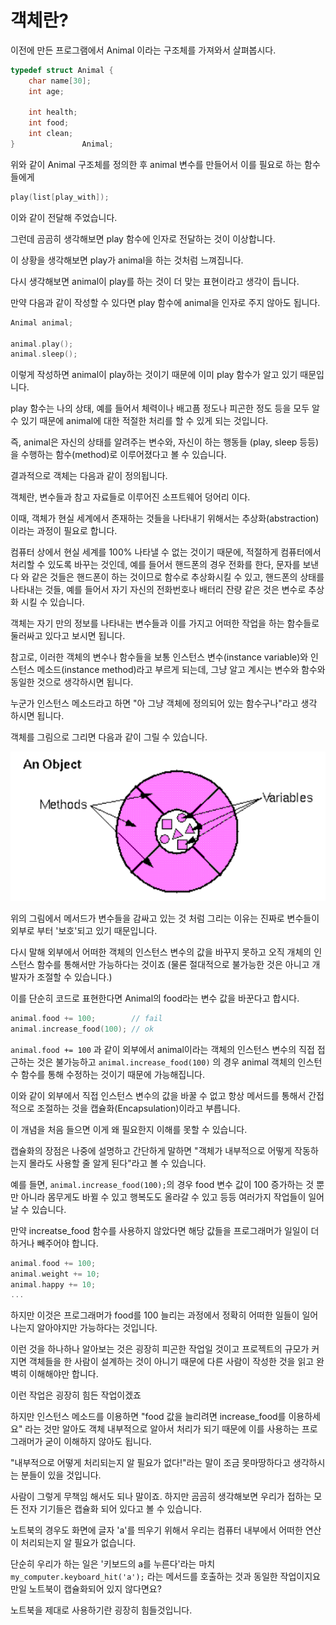 # 객체란?

이전에 만든 프로그램에서 Animal 이라는 구조체를 가져와서 살펴봅시다.

``` c++
typedef struct Animal {
	char name[30];
	int age;

	int health;
	int food;
	int clean;
}				Animal;
```

위와 같이 Animal 구조체를 정의한 후 animal 변수를 만들어서 이를 필요로 하는 함수들에게

``` c++
play(list[play_with]);
```

이와 같이 전달해 주었습니다.

그런데 곰곰히 생각해보면 play 함수에 인자로 전달하는 것이 이상합니다.

이 상황을 생각해보면 play가 animal을 하는 것처럼 느껴집니다.

다시 생각해보면 animal이 play를 하는 것이 더 맞는 표현이라고 생각이 듭니다.

만약 다음과 같이 작성할 수 있다면 play 함수에 animal을 인자로 주지 않아도 됩니다.

``` cpp
Animal animal;

animal.play();
animal.sleep();
```

이렇게 작성하면 animal이 play하는 것이기 때문에 이미 play 함수가 알고 있기 때문입니다.

play 함수는 나의 상태, 예를 들어서 체력이나 배고픔 정도나 피곤한 정도 등을 모두 알 수 있기 때문에 animal에 대한 적절한 처리를 할 수 있게 되는 것입니다.

즉, animal은 자신의 상태를 알려주는 변수와, 자신이 하는 행동들 (play, sleep 등등)을 수행하는 함수(method)로 이루어졌다고 볼 수 있습니다.

결과적으로 객체는 다음과 같이 정의됩니다.

객체란, 변수들과 참고 자료들로 이루어진 소프트웨어 덩어리 이다.

이때, 객체가 현실 세계에서 존재하는 것들을 나타내기 위해서는 추상화(abstraction)이라는 과정이 필요로 합니다.

컴퓨터 상에서 현실 세계를 100% 나타낼 수 없는 것이기 때문에, 적절하게 컴퓨터에서 처리할 수 있도록 바꾸는 것인데, 예를 들어서 핸드폰의 경우 전화를 한다, 문자를 보낸다 와 같은 것들은 핸드폰이 하는 것이므로 함수로 추상화시킬 수 있고, 핸드폰의 상태를 나타내는 것들, 예를 들어서 자기 자신의 전화번호나 배터리 잔량 같은 것은 변수로 추상화 시킬 수 있습니다.

객체는 자기 만의 정보를 나타내는 변수들과 이를 가지고 어떠한 작업을 하는 함수들로 둘러싸고 있다고 보시면 됩니다.

참고로, 이러한 객체의 변수나 함수들을 보통 인스턴스 변수(instance variable)와 인스턴스 메소드(instance method)라고 부르게 되는데, 그냥 알고 계시는 변수와 함수와 동일한 것으로 생각하시면 됩니다.

누군가 인스턴스 메소드라고 하면 "아 그냥 객체에 정의되어 있는 함수구나"라고 생각 하시면 됩니다.

객체를 그림으로 그리면 다음과 같이 그릴 수 있습니다.

![object](./image/aaa.PNG)

위의 그림에서 메서드가 변수들을 감싸고 있는 것 처럼 그리는 이유는 진짜로 변수들이 외부로 부터 '보호'되고 있기 때문입니다.

다시 말해 외부에서 어떠한 객체의 인스턴스 변수의 값을 바꾸지 못하고 오직 개체의 인스턴스 함수를 통해서만 가능하다는 것이죠 (물론 절대적으로 불가능한 것은 아니고 개발자가 조절할 수 있습니다.)

이를 단순히 코드로 표현한다면 Animal의 food라는 변수 값을 바꾼다고 합시다.

``` cpp
animal.food += 100;        // fail
animal.increase_food(100); // ok
```

`animal.food += 100` 과 같이 외부에서 animal이라는 객체의 인스턴스 변수의 직접 접근하는 것은 불가능하고 `animal.increase_food(100)` 의 경우 animal 객체의 인스턴수 함수를 통해 수정하는 것이기 때문에 가능해집니다.

이와 같이 외부에서 직접 인스턴스 변수의 값을 바꿀 수 없고 항상 메서드를 통해서 간접적으로 조절하는 것을 캡슐화(Encapsulation)이라고 부릅니다.

이 개념을 처음 들으면 이게 왜 필요한지 이해를 못할 수 있습니다.

캡슐화의 장점은 나중에 설명하고 간단하게 말하면 "객체가 내부적으로 어떻게 작동하는지 몰라도 사용할 줄 알게 된다"라고 볼 수 있습니다.

예를 들면, `animal.increase_food(100);`의 경우 food 변수 값이 100 증가하는 것 뿐만 아니라 몸무게도 바뀔 수 있고 행복도도 올라갈 수 있고 등등 여러가지 작업들이 일어날 수 있습니다.

만약 increatse_food 함수를 사용하지 않았다면 해당 값들을 프로그래머가 일일이 더하거나 빼주어야 합니다.

``` cpp
animal.food += 100;
animal.weight += 10;
animal.happy += 10;
...
```
하지만 이것은 프로그래머가 food를 100 늘리는 과정에서 정확히 어떠한 일들이 일어나는지 알아야지만 가능하다는 것입니다.

이런 것을 하나하나 알아보는 것은 굉장히 피곤한 작업일 것이고 프로젝트의 규모가 커지면 객체들을 한 사람이 설계하는 것이 아니기 때문에 다른 사람이 작성한 것을 읽고 완벽히 이해해야만 합니다.

이런 작업은 굉장히 힘든 작업이겠죠

하지만 인스턴스 메소드를 이용하면 "food 값을 늘리려면 increase_food를 이용하세요" 라는 것만 알아도 객체 내부적으로 알아서 처리가 되기 때문에 이를 사용하는 프로그래머가 굳이 이해하지 않아도 됩니다.

"내부적으로 어떻게 처리되는지 알 필요가 없다!"라는 말이 조금 못마땅하다고 생각하시는 분들이 있을 것입니다.

사람이 그렇게 무책임 해서도 되나 말이죠. 하지만 곰곰히 생각해보면 우리가 접하는 모든 전자 기기들은 캡슐화 되어 있다고 볼 수 있습니다.

노트북의 경우도 화면에 글자 'a'를 띄우기 위해서 우리는 컴퓨터 내부에서 어떠한 연산이 처리되는지 알 필요가 없습니다.

단순히 우리가 하는 일은 '키보드의 a를 누른다'라는 마치 `my_computer.keyboard_hit('a');` 라는 메서드를 호출하는 것과 동일한 작업이지요 만일 노트북이 캡슐화되어 있지 않다면요?

노트북을 제대로 사용하기란 굉장히 힘들것입니다.


